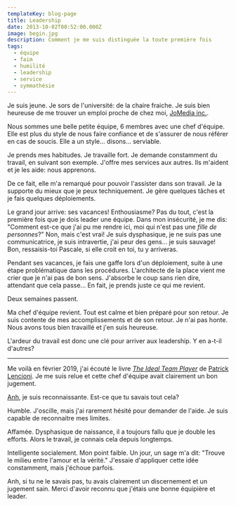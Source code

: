 ```yaml
---
templateKey: blog-page
title: Leadership
date: 2013-10-02T00:52:00.000Z
image: begin.jpg
description: Comment je me suis distinguée la toute première fois
tags:
  - équipe
  - faim
  - humilité
  - leadership
  - service
  - symmathésie
---
```


Je suis jeune.
Je sors de l'université: de la chaire fraiche.
Je suis bien heureuse de me trouver un emploi proche de chez moi, [JoMedia inc.](https://jomediainc.com/).

Nous sommes une belle petite équipe, 6 membres avec une chef d'équipe.
Elle est plus du style de nous faire confiance et de s'assurer de nous référer en cas de soucis.
Elle a un style... disons... serviable.

Je prends mes habitudes.
Je travaille fort.
Je demande constamment du travail, en suivant son exemple.
J'offre mes services aux autres.
Ils m'aident et je les aide: nous apprenons.

De ce fait, elle m'a remarqué pour pouvoir l'assister dans son travail.
Je la supporte du mieux que je peux techniquement.
Je gère quelques tâches et je fais quelques déploiements.

Le grand jour arrive: ses vacances!
Enthousiasme?
Pas du tout, c'est la première fois que je dois leader une équipe.
Dans mon insécurité, je me dis: "Comment est-ce que j'ai pu me rendre ici, moi qui n'est pas une _fille de personnes_?"
Non, mais c'est vrai!
Je suis dysphasique, je ne suis pas une communicatrice, je suis intravertie, j'ai peur des gens... je suis sauvage!
Bon, ressaisis-toi Pascale, si elle croit en toi, tu y arriveras.

Pendant ses vacances, je fais une gaffe lors d'un déploiement, suite à une étape problématique dans les procédures.
L'architecte de la place vient me crier que je n'ai pas de bon sens.
J'absorbe le coup sans rien dire, attendant que cela passe...
En fait, je prends juste ce qui me revient.

Deux semaines passent.

Ma chef d'équipe revient.
Tout est calme et bien préparé pour son retour.
Je suis contente de mes accomplissements et de son retour.
Je n'ai pas honte.
Nous avons tous bien travaillé et j'en suis heureuse.

L'ardeur du travail est donc une clé pour arriver aux leadership.
Y en a-t-il d'autres?

---

Me voilà en février 2019, j'ai écouté le livre [_The Ideal Team Player_](https://www.tablegroup.com/books/ideal-team-player) de [Patrick Lencioni](https://www.tablegroup.com/pat/).
Je me suis relue et cette chef d'équipe avait clairement un bon jugement.

[Anh](https://www.linkedin.com/in/anh-thuc-ngo-1b65133/), je suis reconnaissante.
Est-ce que tu savais tout cela?

Humble.
J'oscille, mais j'ai rarement hésité pour demander de l'aide.
Je suis capable de reconnaitre mes limites.

Affamée.
Dysphasique de naissance, il a toujours fallu que je double les efforts.
Alors le travail, je connais cela depuis longtemps.

Intelligente socialement.
Mon point faible.
Un jour, un sage m'a dit: "Trouve le milieu entre l'amour et la vérité."
J'essaie d'appliquer cette idée constamment, mais j'échoue parfois.

Anh, si tu ne le savais pas, tu avais clairement un discernement et un jugement sain.
Merci d'avoir reconnu que j'étais une bonne équipière et leader.
